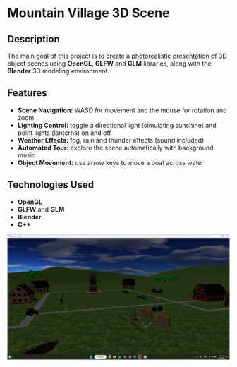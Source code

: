 # Mountain Village 3D Scene 

## Description

The main goal of this project is to create a photorealistic presentation of 3D object scenes using **OpenGL**, **GLFW** and **GLM** libraries, along with the **Blender** 3D modeling environment. 

## Features
  - **Scene Navigation:** WASD for movement and the mouse for rotation and zoom
  - **Lighting Control:** toggle a directional light (simulating sunshine) and point lights (lanterns) on and off
  - **Weather Effects:** fog, rain and thunder effects (sound included)
  - **Automated Tour:** explore the scene automatically with background music
  - **Object Movement:** use arrow keys to move a boat across water 

## Technologies Used

  - **OpenGL**
  - **GLFW** and **GLM**
  - **Blender**
  - **C++**

![Mountain Village Scene](Scene.png)
